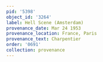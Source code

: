 ```yaml
---
pid: '5398'
object_id: '3264'
label: Hell Scene (Amsterdam)
provenance_date: Mar 24 1953
provenance_location: France, Paris
provenance_text: Charpentier
order: '0691'
collection: provenance
---
```

